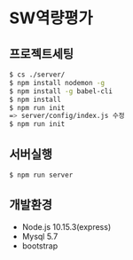 # SW역량평가


## 프로젝트세팅

``` sh
$ cs ./server/
$ npm install nodemon -g
$ npm install -g babel-cli
$ npm install
$ npm run init
=> server/config/index.js 수정
$ npm run init
```
## 서버실행
``` sh
$ npm run server
```

## 개발환경
* Node.js 10.15.3(express)
* Mysql 5.7
* bootstrap
